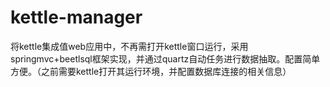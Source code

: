 # kettle-manager
将kettle集成值web应用中，不再需打开kettle窗口运行，采用springmvc+beetlsql框架实现，并通过quartz自动任务进行数据抽取。配置简单方便。（之前需要kettle打开其运行环境，并配置数据库连接的相关信息）
